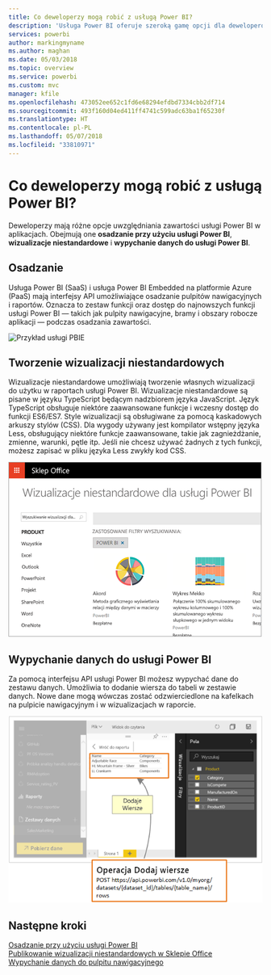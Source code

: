 ```yaml
---
title: Co deweloperzy mogą robić z usługą Power BI?
description: 'Usługa Power BI oferuje szeroką gamę opcji dla deweloperów. Obejmuje to różne możliwości: od osadzania po wizualizacje niestandardowe i przesyłanie strumieniowe zestawów danych.'
services: powerbi
author: markingmyname
ms.author: maghan
ms.date: 05/03/2018
ms.topic: overview
ms.service: powerbi
ms.custom: mvc
manager: kfile
ms.openlocfilehash: 473052ee652c1fd6e68294efdbd7334cbb2df714
ms.sourcegitcommit: 493f160d04ed411ff4741c599adc63ba1f65230f
ms.translationtype: HT
ms.contentlocale: pl-PL
ms.lasthandoff: 05/07/2018
ms.locfileid: "33810971"
---
```

# <a name="what-can-developers-do-with-power-bi"></a>Co deweloperzy mogą robić z usługą Power BI?

Deweloperzy mają różne opcje uwzględniania zawartości usługi Power BI w aplikacjach. Obejmują one **osadzanie przy użyciu usługi Power BI**, **wizualizacje niestandardowe** i **wypychanie danych do usługi Power BI**.

## <a name="embedding"></a>Osadzanie
Usługa Power BI (SaaS) i usługa Power BI Embedded na platformie Azure (PaaS) mają interfejsy API umożliwiające osadzanie pulpitów nawigacyjnych i raportów. Oznacza to zestaw funkcji oraz dostęp do najnowszych funkcji usługi Power BI — takich jak pulpity nawigacyjne, bramy i obszary robocze aplikacji — podczas osadzania zawartości.

![Przykład usługi PBIE](media/what-can-you-do/what-can-you-do-01.png)

## <a name="develop-custom-visuals"></a>Tworzenie wizualizacji niestandardowych
Wizualizacje niestandardowe umożliwiają tworzenie własnych wizualizacji do użytku w raportach usługi Power BI. Wizualizacje niestandardowe są pisane w języku TypeScript będącym nadzbiorem języka JavaScript. Język TypeScript obsługuje niektóre zaawansowane funkcje i wczesny dostęp do funkcji ES6/ES7. Style wizualizacji są obsługiwane za pomocą kaskadowych arkuszy stylów (CSS). Dla wygody używany jest kompilator wstępny języka Less, obsługujący niektóre funkcje zaawansowane, takie jak zagnieżdżanie, zmienne, warunki, pętle itp. Jeśli nie chcesz używać żadnych z tych funkcji, możesz zapisać w pliku języka Less zwykły kod CSS.

![Przykład wizualizacji niestandardowej](media/what-can-you-do/powerbi-custom-visual-store.png)

## <a name="push-data-into-power-bi"></a>Wypychanie danych do usługi Power BI
Za pomocą interfejsu API usługi Power BI możesz wypychać dane do zestawu danych. Umożliwia to dodanie wiersza do tabeli w zestawie danych. Nowe dane mogą wówczas zostać odzwierciedlone na kafelkach na pulpicie nawigacyjnym i w wizualizacjach w raporcie.

![Przykład wypychania danych](media/what-can-you-do/powerbi-push-data.png)

## <a name="next-steps"></a>Następne kroki
[Osadzanie przy użyciu usługi Power BI](embedding.md)  
[Publikowanie wizualizacji niestandardowych w Sklepie Office](office-store.md)  
[Wypychanie danych do pulpitu nawigacyjnego](walkthrough-push-data.md)
